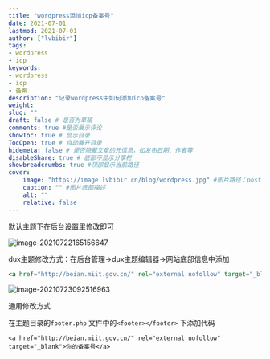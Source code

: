```yaml
---
title: "wordpress添加icp备案号" 
date: 2021-07-01
lastmod: 2021-07-01
author: ["lvbibir"] 
tags: 
- wordpress
- icp
keywords:
- wordpress
- icp
- 备案
description: "记录wordpress中如何添加icp备案号" 
weight: 
slug: ""
draft: false # 是否为草稿
comments: true #是否展示评论
showToc: true # 显示目录
TocOpen: true # 自动展开目录
hidemeta: false # 是否隐藏文章的元信息，如发布日期、作者等
disableShare: true # 底部不显示分享栏
showbreadcrumbs: true #顶部显示当前路径
cover:
    image: "https://image.lvbibir.cn/blog/wordpress.jpg" #图片路径：posts/tech/文章1/picture.png
    caption: "" #图片底部描述
    alt: ""
    relative: false
---
```



默认主题下在后台设置里修改即可

![image-20210722165156647](https://image.lvbibir.cn/blog/image-20210722165156647.png)

dux主题修改方式：在后台管理→dux主题编辑器→网站底部信息中添加

```html
<a href="http://beian.miit.gov.cn/" rel="external nofollow" target="_blank">京ICP备2021023168号-1</a>
```

![image-20210723092516963](https://image.lvbibir.cn/blog/image-20210723092516963.png)

通用修改方式

在主题目录的`footer.php` 文件中的`<footer></footer>` 下添加代码

```
<a href="http://beian.miit.gov.cn/" rel="external nofollow" target="_blank">你的备案号</a>
```

